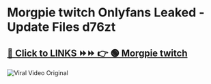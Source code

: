 
 # Morgpie twitch Onlyfans Leaked - Update Files d76zt

## <h2><a href="https://clipsfans.com/Morgpie_twitch&ref=git">🔗 Click to LINKS ⏩⏩ 👉 🟢 Morgpie twitch </a></h2>

<a href="https://clipsfans.com/Morgpie_twitch&ref=git" rel="nofollow" data-target="animated-image.originalLink"><img src="https://i.ibb.co.com/xMMVF88/686577567.gif" alt="Viral Video Original" style="max-width: 100%; display: inline-block;" data-target="animated-image.originalImage"></a>

